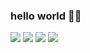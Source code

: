 ### hello world 👋🏾

![](https://img.shields.io/endpoint?label=currently&url=https://dev.discordprofiles.me/api/badge/status/190916650143318016?simple=true) ![](https://img.shields.io/endpoint?url=https://dev.discordprofiles.me/api/badge/playing/190916650143318016?vscode=false) ![](https://img.shields.io/endpoint?url=https://dev.discordprofiles.me/api/badge/vscode/190916650143318016) ![](https://spotify.advaith.workers.dev)

<!--
**advaith1/advaith1** is a ✨ _special_ ✨ repository because its `README.md` (this file) appears on your GitHub profile.

Here are some ideas to get you started:

- 🔭 I’m currently working on ...
- 🌱 I’m currently learning ...
- 👯 I’m looking to collaborate on ...
- 🤔 I’m looking for help with ...
- 💬 Ask me about ...
- 📫 How to reach me: ...
- 😄 Pronouns: ...
- ⚡ Fun fact: ...
-->
